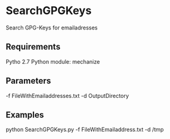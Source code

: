 SearchGPGKeys
=============

Search GPG-Keys for emailadresses

Requirements
------------
Pytho 2.7
Python module: mechanize

Parameters
----------
-f FileWithEmailaddresses.txt
-d OutputDirectory

Examples
--------
python SearchGPGKeys.py -f FileWithEmailaddress.txt -d /tmp